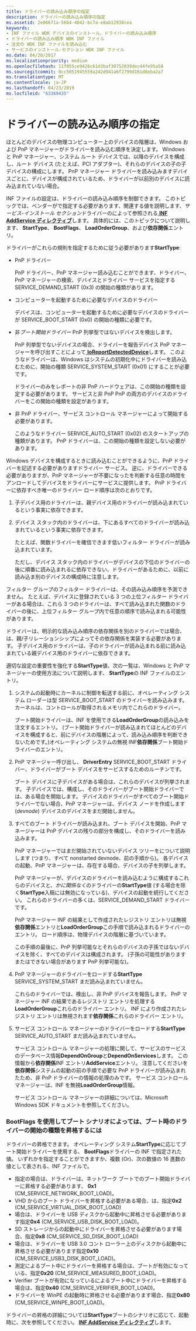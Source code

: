 ```yaml
---
title: ドライバーの読み込み順序の指定
description: ドライバーの読み込み順序の指定
ms.assetid: 2e06671a-5664-4042-bc7a-e8ab12938cea
keywords:
- INF ファイル WDK デバイスのインストール、ドライバーの読み込み順序
- ドライバーの読み込み順序 WDK INF ファイル
- 注文の WDK INF ファイルを読み込む
- サービスのインストール-セクション WDK INF ファイル
ms.date: 04/20/2017
ms.localizationpriority: medium
ms.openlocfilehash: 11f055ce9426c61d3baf30752039dec44fe95a58
ms.sourcegitcommit: 0cc5051945559a242d941a6f2799d161d8eba2a7
ms.translationtype: MT
ms.contentlocale: ja-JP
ms.lasthandoff: 04/23/2019
ms.locfileid: "63369435"
---
```

# <a name="specifying-driver-load-order"></a>ドライバーの読み込み順序の指定





ほとんどのデバイスの物理コンピューター上のデバイスの階層は、Windows および PnP マネージャーがドライバーを読み込む順序を決定します。 Windows と PnP マネージャー、システム ルート デバイスでは、以降のデバイスを構成し、ルート デバイス (たとえば、PCI アダプター)、それらのデバイスの子の子デバイスの構成にします。 PnP マネージャー ドライバーを読み込みますデバイスごとに、デバイスが構成されているため、ドライバーが以前別のデバイスに読み込まれていない場合。

INF ファイルの設定は、ドライバーの読み込み順序を制御できます。 このトピックでは、ベンダーがで指定する必要があります、関連する値を説明します、*サービス-インストール セクション*ドライバーのによって参照される[ **INF AddService ディレクティブ**](inf-addservice-directive.md)します。 具体的には、このトピックについて説明します、 **StartType**、 **BootFlags**、 **LoadOrderGroup**、および**依存関係**エントリ。

ドライバーがこれらの規則を指定するために従う必要があります**StartType**:

-   PnP ドライバー

    PnP ドライバー、PnP マネージャー読み込むことができます、ドライバー、PnP マネージャーの検索、デバイスとドライバー サービスを指定する SERVICE_DEMAND_START (0x3) の開始の種類があります。

-   コンピューターを起動するために必要なデバイスのドライバー

    デバイスは、コンピューターを起動するために必要なデバイスのドライバーが SERVICE_BOOT_START (0x0) の開始の種類に必要です。

-   非*ブート開始ドライバー* PnP 列挙型ではないデバイスを検出します。

    PnP 列挙型でないデバイスの場合、ドライバーを報告デバイス PnP マネージャーを呼び出すことによって[ **IoReportDetectedDevice**](https://msdn.microsoft.com/library/windows/hardware/ff549597)します。 このようなドライバーは、Windows はシステムの初期化中にドライバーを読み込むために、開始の種類 SERVICE_SYSTEM_START (0x01) にすることが必要です。

    ドライバーのみをレポートの非 PnP ハードウェアは、この開始の種類を設定する必要があります。 サービスと非 PnP PnP の両方のデバイスのドライバーをこの開始の種類を設定があります。

-   非 PnP ドライバー、サービス コントロール マネージャーによって開始する必要があります。

    このようなドライバー SERVICE_AUTO_START (0x02) のスタートアップの種類があります。 PnP ドライバーは、この開始の種類を設定しない必要があります。

Windows デバイスを構成するときに読み込むことができるように、PnP ドライバーを記述する必要がありますドライバー サービス。 逆に、ドライバーできる必要がありますが、PnP マネージャーが不要になったを判断する任意の時間をアンロードしてデバイスをドライバーにサービスに提供します。 PnP ドライバーに依存すべき唯一のドライバー ロード順序は次のとおりです。

1.  子デバイス用のドライバーは、親デバイス用のドライバーが読み込まれているという事実に依存できます。

2.  デバイス スタック内のドライバーは、下にあるすべてのドライバーが読み込まれているという事実に依存できます。

    たとえば、関数ドライバーを確信できます低いフィルター ドライバーが読み込まれています。

    ただし、デバイス スタック内のドライバーがデバイスの下位のドライバーの後に順番に読み込まれるに依存できない、ドライバーがあるために、以前に読み込ま別のデバイスの構成時に注意します。

フィルター グループのフィルター ドライバーは、その読み込み順序を予測できません。 たとえば、デバイスに登録されている 3 つの上位フィルター ドライバーがある場合は、これら 3 つのドライバーは、すべて読み込まれた関数のドライバーの後に、上位フィルター グループ内で任意の順序で読み込まれる可能性があります。

ドライバーは、明示的な読み込み順序の依存関係を別のドライバーでは場合、は、親/子リレーションシップによってその依存関係を実装する必要があります。 子デバイス用のドライバーは、子のドライバーが読み込まれる前に読み込まれている親デバイス用のドライバーに依存できます。

適切な設定の重要性を強化する**StartType**値、次の一覧は、Windows と PnP マネージャーの使用方法について説明します、 **StartType**の INF ファイルのエントリ。

1.  システムの起動時にカーネルに制御を転送する前に、オペレーティング システム ローダーは型 SERVICE_BOOT_START のドライバーを読み込みます。 カーネルは、コントロールが取得されるメモリ内でこれらのドライバー。

    ブート開始ドライバーは、INF を使用できる**LoadOrderGroup**の読み込みを注文するエントリ。 (ブート開始ドライバーが読み込まれてほとんどのデバイスを構成すると、前にデバイスの階層によって、読み込み順序を判断できないためです。)オペレーティング システムの無視 INF**依存関係**ブート開始ドライバーのエントリ。

2.  PnP マネージャー呼び出し、 **DriverEntry** SERVICE_BOOT_START ドライバー、ドライバーがブート デバイスをサービスするためのルーチンです。

    ブート デバイスに子デバイスがある場合は、これらのデバイスが列挙されます。 子デバイスでは、構成し、そのドライバーがブート開始ドライバーでは、ある場合を開始します。 デバイスのドライバーがすべてのブート開始ドライバーでない場合、PnP マネージャーは、デバイス ノードを作成します (*devnode*) デバイスのデバイスをまだ開始しません。

3.  すべてのブート ドライバーが読み込まれ、ブート デバイスを開始、PnP マネージャーは PnP デバイスの残りの部分を構成し、そのドライバーを読み込みます。

    PnP マネージャーではまだ開始されていないデバイス ツリーをについて説明します (つまり、すべて nonstarted devnode、前の手順から)。 各デバイスの起動、PnP マネージャーは、存在する場合、デバイスの子を列挙します。

    PnP マネージャーが、デバイスのドライバーを読み込むように構成するこれらのデバイスと、*かに関係なく*のドライバーの**StartType**値 (する場合を除く**StartType**入稿には無効になっている)、デバイスの起動を続行してください。 これらのドライバーの多くは、SERVICE_DEMAND_START ドライバーです。

    PnP マネージャー INF の結果として作成されたレジストリ エントリは無視**依存関係**エントリと**LoadOrderGroup**この手順で読み込まれるドライバーのエントリ。 ロード順序は、物理デバイスの階層に基づいています。

    この手順の最後に、PnP 列挙可能なとそれらのデバイスの子孫ではないデバイスを除く、すべてのデバイスは構成されます。 (子孫の可能性がありますまたはできない場合があります PnP 列挙可能な)。

4.  PnP マネージャーのドライバーをロードする**StartType** SERVICE_SYSTEM_START まだ読み込まれていません。

    これらのドライバーでは、検出し、非 PnP デバイスを報告します。 PnP マネージャー INF の結果であるレジストリ エントリを処理する**LoadOrderGroup**これらのドライバー エントリ。 INF により作成されたレジストリ エントリは無視されます**依存関係**これらのドライバー エントリ。

5.  サービス コントロール マネージャーのドライバーをロードする**StartType** SERVICE_AUTO_START まだ読み込まれていません。

    サービス コントロール マネージャーの処理に関して、サービスのサービスのデータベース情報**DependOnGroup**と**DependOnServices**します。 この情報から**依存関係**INF エントリ**AddService**エントリ。 注意してくださいを**依存関係**システムの起動の前の手順で必要な PnP ドライバーが読み込まれたため、非 PnP ドライバーの情報の処理のみです。 サービス コントロール マネージャーは、INF を無視**LoadOrderGroup**情報。

    サービス コントロール マネージャーの詳細については、Microsoft Windows SDK ドキュメントを参照してください。

### <a name="using-bootflags-to-promote-a-drivers-starttype-at-boot-depending-on-boot-scenario"></a>BootFlags を使用してブート シナリオによっては、ブート時のドライバーの開始の種類を昇格するには

ドライバーの昇格できます。 オペレーティング システム**StartType**に応じてブート開始ドライバーを使用する、 **BootFlags**ドライバーの INF で指定された値。 いずれかを指定することができますか、複数 (Or)、次の数値の 16 進数の値として表される、INF ファイルで。

-   指定の場合は、ドライバーは、ネットワーク ブートでのブート開始ドライバーに昇格する必要があります、 **0x1** (CM_SERVICE_NETWORK_BOOT_LOAD)。
-   VHD からのブート ドライバーを昇格する必要がある場合、は、指定**0x2** (CM_SERVICE_VIRTUAL_DISK_BOOT_LOAD)
-   場合は、ドライバーを USB ディスクから起動中に昇格させる必要があります指定**0x4** (CM_SERVICE_USB_DISK_BOOT_LOAD)。
-   SD ストレージからの起動中にドライバーを昇格させる必要があります場合、指定**0x8** (CM_SERVICE_SD_DISK_BOOT_LOAD)
-   場合は、ドライバーを USB 3.0 コント ローラー上のディスクから起動中に昇格させる必要があります指定**0x10** (CM_SERVICE_USB3_DISK_BOOT_LOAD)。
-   測定によるブート中にドライバーを昇格する場合は、ブートが有効になっている、指定**0x20** (CM_SERVICE_MEASURED_BOOT_LOAD)。
-   Verifier ブートが有効になっているによるブート中にドライバーを昇格する場合は、指定**0x40** (CM_SERVICE_VERIFIER_BOOT_LOAD)。
-   ドライバーを WinPE の起動時に昇格させる必要があります場合、指定**0x80** (CM_SERVICE_WINPE_BOOT_LOAD)。

ドライバーの昇格の詳細については**StartType**ブートのシナリオに応じて、起動時に、次を参照してください。 [ **INF AddService ディレクティブ**](inf-addservice-directive.md)します。

 

 





